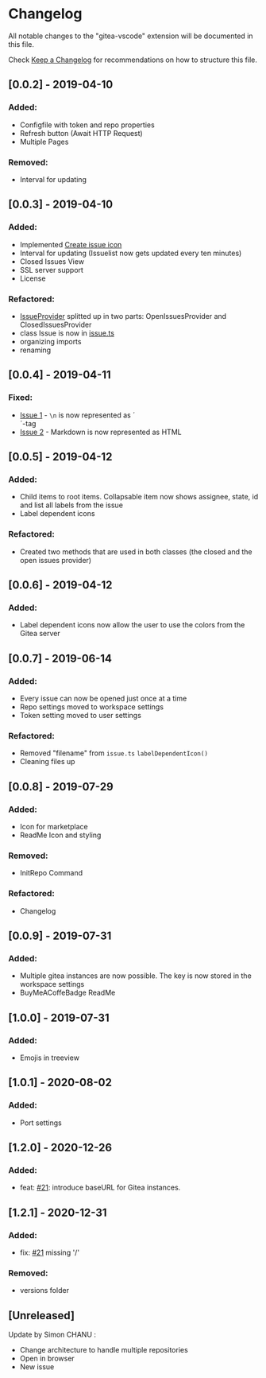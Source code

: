 # Changelog

All notable changes to the "gitea-vscode" extension will be documented in this file.

Check [Keep a Changelog](http://keepachangelog.com/) for recommendations on how to structure this file.

## [0.0.2] - 2019-04-10
### Added:
- Configfile with token and repo properties
- Refresh button (Await HTTP Request)
- Multiple Pages
### Removed:
- Interval for updating

## [0.0.3] - 2019-04-10
### Added:
- Implemented [Create issue icon](./resources/dark/create.svg)
- Interval for updating (Issuelist now gets updated every ten minutes)
- Closed Issues View
- SSL server support
- License
### Refactored:
- [IssueProvider](./src/issueProvider.ts) splitted up in two parts: OpenIssuesProvider and ClosedIssuesProvider
- class Issue is now in [issue.ts](./src/issue.ts)
- organizing imports
- renaming

## [0.0.4] - 2019-04-11
### Fixed:
- [Issue 1][1] - `\n` is now represented as ´<br/>´-tag
- [Issue 2][2] - Markdown is now represented as HTML

## [0.0.5] - 2019-04-12
### Added:
- Child items to root items. Collapsable item now shows assignee, state, id and list all labels from the issue
- Label dependent icons
### Refactored:
- Created two methods that are used in both classes (the closed and the open issues provider)

## [0.0.6] - 2019-04-12
### Added:
- Label dependent icons now allow the user to use the colors from the Gitea server

## [0.0.7] - 2019-06-14
### Added:
- Every issue can now be opened just once at a time
- Repo settings moved to workspace settings
- Token setting moved to user settings
### Refactored:
- Removed "filename" from `issue.ts` `labelDependentIcon()`
- Cleaning files up

## [0.0.8] - 2019-07-29
### Added:
- Icon for marketplace
- ReadMe Icon and styling
### Removed:
- InitRepo Command
### Refactored:
- Changelog

## [0.0.9] - 2019-07-31
### Added:
- Multiple gitea instances are now possible. The key is now stored in the workspace settings
- BuyMeACoffeBadge ReadMe

## [1.0.0] - 2019-07-31
### Added:
- Emojis in treeview

## [1.0.1] - 2020-08-02
### Added:
- Port settings

## [1.2.0] - 2020-12-26
### Added:
- feat: [#21][21]: introduce baseURL for Gitea instances.

## [1.2.1] - 2020-12-31
### Added:
- fix: [#21][21] missing '/'
### Removed:
- versions folder

## [Unreleased]

[1]: https://github.com/IJustDev/Gitea-VSCode/issues/1
[2]: https://github.com/IJustDev/Gitea-VSCode/issues/2
[21]: https://github.com/IJustDev/Gitea-VSCode/issues/21

Update by Simon CHANU : 
- Change architecture to handle multiple repositories
- Open in browser
- New issue